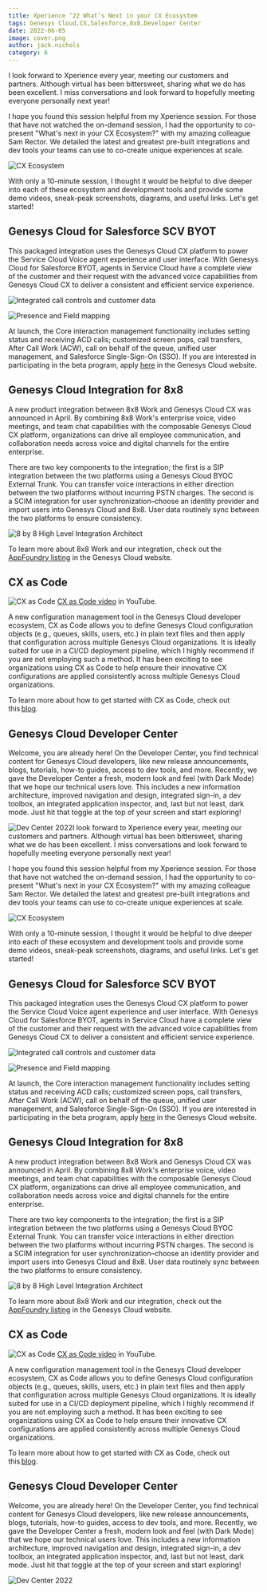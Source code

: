```yaml
---
title: Xperience ‘22 What’s Next in your CX Ecosystem 
tags: Genesys Cloud,CX,Salesforce,8x8,Developer Center
date: 2022-06-05
image: cover.png
author: jack.nichols
category: 6
---
```


I look forward to Xperience every year, meeting our customers and partners. Although virtual has been bittersweet, sharing what we do has been excellent. I miss conversations and look forward to hopefully meeting everyone personally next year! 

I hope you found this session helpful from my Xperience session. For those that have not watched the on-demand session, I had the opportunity to co-present "What's next in your CX Ecosystem?" with my amazing colleague Sam Rector. We detailed the latest and greatest pre-built integrations and dev tools your teams can use to co-create unique experiences at scale. 

![CX Ecosystem](cx-ecosystem.png "CX Ecosystem")

With only a 10-minute session, I thought it would be helpful to dive deeper into each of these ecosystem and development tools and provide some demo videos, sneak-peak screenshots, diagrams, and useful links. Let's get started! 

## Genesys Cloud for Salesforce SCV BYOT 

This packaged integration uses the Genesys Cloud CX platform to power the Service Cloud Voice agent experience and user interface. With Genesys Cloud for Salesforce BYOT, agents in Service Cloud have a complete view of the customer and their request with the advanced voice capabilities from Genesys Cloud CX to deliver a consistent and efficient service experience. 

![Integrated call controls and customer data](integrated_call_controls.png "Integrated call controls and customer data")

![Presence and Field mapping](presence_and_field_mapping.png "Presence and Field mapping")

At launch, the Core interaction management functionality includes setting status and receiving ACD calls; customized screen pops, call transfers, After Call Work (ACW), call on behalf of the queue, unified user management, and Salesforce Single-Sign-On (SSO). If you are interested in participating in the beta program, apply [here](https://forms.office.com/pages/responsepage.aspx?id=nOZceM-Qx02ogurzEtHRXXSwA6VEC1xJjOIycYysvt5UQzFDUEM5TE5POU0wQks2STBVMjhDNzNMNy4u "Goes to the Genesys Cloud CX for Salesforce - Service Cloud Voice - Limited Availability access request page") in the Genesys Cloud website.

## Genesys Cloud Integration for 8x8 
A new product integration between 8x8 Work and Genesys Cloud CX was announced in April. By combining 8x8 Work's enterprise voice, video meetings, and team chat capabilities with the composable Genesys Cloud CX platform, organizations can drive all employee communication, and collaboration needs across voice and digital channels for the entire enterprise.
 
There are two key components to the integration; the first is a SIP integration between the two platforms using a Genesys Cloud BYOC External Trunk. You can transfer voice interactions in either direction between the two platforms without incurring PSTN charges. The second is a SCIM integration for user synchronization–choose an identity provider and import users into Genesys Cloud and 8x8. User data routinely sync between the two platforms to ensure consistency.   

![8 by 8 High Level Integration Architect](8by8.png "8 by 8 High Level Integration Architect")

To learn more about 8x8 Work and our integration, check out the [AppFoundry listing](https://appfoundry.genesys.com/filter/genesyscloud/listing/9fe7898a-c518-4ce6-9cce-862a9a8a29b6 "Goes to the Genesys Cloud CX for Salesforce - Service Cloud Voice - Limited Availability access request page") in the Genesys Cloud website. 

## CX as Code 
![CX as Code](cxascode.png "CX as Code")
[CX as Code video](https://www.youtube.com/watch?v=cFNI-lOHaBI&ab_channel=GenesysCommunity "Goes to the DevCast Tutorial 24 | CX as Code in Action: Building Contact Centers via CI/CD Pipelines video") in YouTube.

A new configuration management tool in the Genesys Cloud developer ecosystem, CX as Code allows you to define Genesys Cloud configuration objects (e.g., queues, skills, users, etc.) in plain text files and then apply that configuration across multiple Genesys Cloud organizations. It is ideally suited for use in a CI/CD deployment pipeline, which I highly recommend if you are not employing such a method. It has been exciting to see organizations using CX as Code to help ensure their innovative CX configurations are applied consistently across multiple Genesys Cloud organizations.  

To learn more about how to get started with CX as Code, check out this [blog](/blog/2021-04-16-cx-as-code/). 

## Genesys Cloud Developer Center 
Welcome, you are already here! On the Developer Center, you find technical content for Genesys Cloud developers, like new release announcements, blogs, tutorials, how-to guides, access to dev tools, and more. Recently, we gave the Developer Center a fresh, modern look and feel (with Dark Mode) that we hope our technical users love. This includes a new information architecture, improved navigation and design, integrated sign-in, a dev toolbox, an integrated application inspector, and, last but not least, dark mode. Just hit that toggle at the top of your screen and start exploring!  

![Dev Center 2022](devcenter.png "Dev Center")I look forward to Xperience every year, meeting our customers and partners. Although virtual has been bittersweet, sharing what we do has been excellent. I miss conversations and look forward to hopefully meeting everyone personally next year! 

I hope you found this session helpful from my Xperience session. For those that have not watched the on-demand session, I had the opportunity to co-present "What's next in your CX Ecosystem?" with my amazing colleague Sam Rector. We detailed the latest and greatest pre-built integrations and dev tools your teams can use to co-create unique experiences at scale. 

![CX Ecosystem](cx-ecosystem.png "CX Ecosystem")

With only a 10-minute session, I thought it would be helpful to dive deeper into each of these ecosystem and development tools and provide some demo videos, sneak-peak screenshots, diagrams, and useful links. Let's get started! 

## Genesys Cloud for Salesforce SCV BYOT 

This packaged integration uses the Genesys Cloud CX platform to power the Service Cloud Voice agent experience and user interface. With Genesys Cloud for Salesforce BYOT, agents in Service Cloud have a complete view of the customer and their request with the advanced voice capabilities from Genesys Cloud CX to deliver a consistent and efficient service experience. 

![Integrated call controls and customer data](integrated_call_controls.png "Integrated call controls and customer data")

![Presence and Field mapping](presence_and_field_mapping.png "Presence and Field mapping")

At launch, the Core interaction management functionality includes setting status and receiving ACD calls; customized screen pops, call transfers, After Call Work (ACW), call on behalf of the queue, unified user management, and Salesforce Single-Sign-On (SSO). If you are interested in participating in the beta program, apply [here](https://forms.office.com/pages/responsepage.aspx?id=nOZceM-Qx02ogurzEtHRXXSwA6VEC1xJjOIycYysvt5UQzFDUEM5TE5POU0wQks2STBVMjhDNzNMNy4u "Goes to the Genesys Cloud CX for Salesforce - Service Cloud Voice - Limited Availability access request page") in the Genesys Cloud website.

## Genesys Cloud Integration for 8x8 
A new product integration between 8x8 Work and Genesys Cloud CX was announced in April. By combining 8x8 Work's enterprise voice, video meetings, and team chat capabilities with the composable Genesys Cloud CX platform, organizations can drive all employee communication, and collaboration needs across voice and digital channels for the entire enterprise.
 
There are two key components to the integration; the first is a SIP integration between the two platforms using a Genesys Cloud BYOC External Trunk. You can transfer voice interactions in either direction between the two platforms without incurring PSTN charges. The second is a SCIM integration for user synchronization–choose an identity provider and import users into Genesys Cloud and 8x8. User data routinely sync between the two platforms to ensure consistency.   

![8 by 8 High Level Integration Architect](8by8.png "8 by 8 High Level Integration Architect")

To learn more about 8x8 Work and our integration, check out the [AppFoundry listing](https://appfoundry.genesys.com/filter/genesyscloud/listing/9fe7898a-c518-4ce6-9cce-862a9a8a29b6 "Goes to the Genesys AppFoundry page") in the Genesys Cloud website. 

## CX as Code 
![CX as Code](cxascode.png "CX as Code")
[CX as Code video](https://www.youtube.com/watch?v=cFNI-lOHaBI&ab_channel=GenesysCommunity "Goes to the DevCast Tutorial 24 | CX as Code in Action: Building Contact Centers via CI/CD Pipelines video") in YouTube.

A new configuration management tool in the Genesys Cloud developer ecosystem, CX as Code allows you to define Genesys Cloud configuration objects (e.g., queues, skills, users, etc.) in plain text files and then apply that configuration across multiple Genesys Cloud organizations. It is ideally suited for use in a CI/CD deployment pipeline, which I highly recommend if you are not employing such a method. It has been exciting to see organizations using CX as Code to help ensure their innovative CX configurations are applied consistently across multiple Genesys Cloud organizations.  

To learn more about how to get started with CX as Code, check out this [blog](/blog/2021-04-16-cx-as-code/). 

## Genesys Cloud Developer Center 
Welcome, you are already here! On the Developer Center, you find technical content for Genesys Cloud developers, like new release announcements, blogs, tutorials, how-to guides, access to dev tools, and more. Recently, we gave the Developer Center a fresh, modern look and feel (with Dark Mode) that we hope our technical users love. This includes a new information architecture, improved navigation and design, integrated sign-in, a dev toolbox, an integrated application inspector, and, last but not least, dark mode. Just hit that toggle at the top of your screen and start exploring!  

![Dev Center 2022](devcenter.png "Dev Center")
